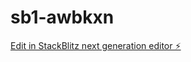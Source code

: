 # sb1-awbkxn

[Edit in StackBlitz next generation editor ⚡️](https://stackblitz.com/~/github.com/ahmed306306/sb1-awbkxn)